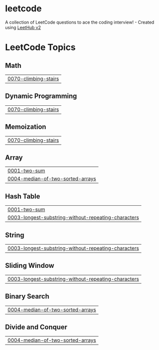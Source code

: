 # leetcode
A collection of LeetCode questions to ace the coding interview! - Created using [LeetHub v2](https://github.com/arunbhardwaj/LeetHub-2.0)

<!---LeetCode Topics Start-->
# LeetCode Topics
## Math
|  |
| ------- |
| [0070-climbing-stairs](https://github.com/MalakShahin/leetcode/tree/master/0070-climbing-stairs) |
## Dynamic Programming
|  |
| ------- |
| [0070-climbing-stairs](https://github.com/MalakShahin/leetcode/tree/master/0070-climbing-stairs) |
## Memoization
|  |
| ------- |
| [0070-climbing-stairs](https://github.com/MalakShahin/leetcode/tree/master/0070-climbing-stairs) |
## Array
|  |
| ------- |
| [0001-two-sum](https://github.com/MalakShahin/leetcode/tree/master/0001-two-sum) |
| [0004-median-of-two-sorted-arrays](https://github.com/MalakShahin/leetcode/tree/master/0004-median-of-two-sorted-arrays) |
## Hash Table
|  |
| ------- |
| [0001-two-sum](https://github.com/MalakShahin/leetcode/tree/master/0001-two-sum) |
| [0003-longest-substring-without-repeating-characters](https://github.com/MalakShahin/leetcode/tree/master/0003-longest-substring-without-repeating-characters) |
## String
|  |
| ------- |
| [0003-longest-substring-without-repeating-characters](https://github.com/MalakShahin/leetcode/tree/master/0003-longest-substring-without-repeating-characters) |
## Sliding Window
|  |
| ------- |
| [0003-longest-substring-without-repeating-characters](https://github.com/MalakShahin/leetcode/tree/master/0003-longest-substring-without-repeating-characters) |
## Binary Search
|  |
| ------- |
| [0004-median-of-two-sorted-arrays](https://github.com/MalakShahin/leetcode/tree/master/0004-median-of-two-sorted-arrays) |
## Divide and Conquer
|  |
| ------- |
| [0004-median-of-two-sorted-arrays](https://github.com/MalakShahin/leetcode/tree/master/0004-median-of-two-sorted-arrays) |
<!---LeetCode Topics End-->